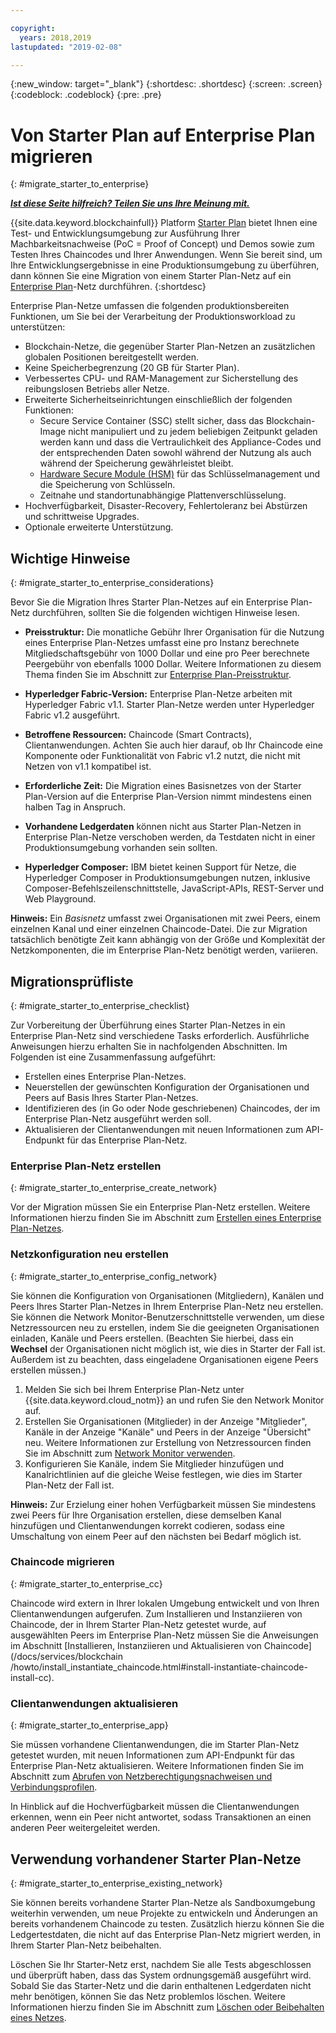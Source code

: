 ```yaml
---

copyright:
  years: 2018,2019
lastupdated: "2019-02-08"

---
```


{:new_window: target="_blank"}
{:shortdesc: .shortdesc}
{:screen: .screen}
{:codeblock: .codeblock}
{:pre: .pre}

# Von Starter Plan auf Enterprise Plan migrieren
{: #migrate_starter_to_enterprise}


***[Ist diese Seite hilfreich? Teilen Sie uns Ihre Meinung mit.](https://www.surveygizmo.com/s3/4501493/IBM-Blockchain-Documentation)***


{{site.data.keyword.blockchainfull}} Platform [Starter Plan](/docs/services/blockchain/starter_plan.html#starter-plan-about) bietet Ihnen eine Test- und Entwicklungsumgebung zur Ausführung Ihrer Machbarkeitsnachweise (PoC = Proof of Concept) und Demos sowie zum Testen Ihres Chaincodes und Ihrer Anwendungen. Wenn Sie bereit sind, um Ihre Entwicklungsergebnisse in eine Produktionsumgebung zu überführen, dann können Sie eine Migration von einem Starter Plan-Netz auf ein [Enterprise Plan](/docs/services/blockchain/enterprise_plan.html#enterprise-plan-about)-Netz durchführen.
{:shortdesc}

Enterprise Plan-Netze umfassen die folgenden produktionsbereiten Funktionen, um Sie bei der Verarbeitung der Produktionsworkload zu unterstützen:

- Blockchain-Netze, die gegenüber Starter Plan-Netzen an zusätzlichen globalen Positionen bereitgestellt werden.
- Keine Speicherbegrenzung (20 GB für Starter Plan).
- Verbessertes CPU- und RAM-Management zur Sicherstellung des reibungslosen Betriebs aller Netze.
- Erweiterte Sicherheitseinrichtungen einschließlich der folgenden Funktionen:
  - Secure Service Container (SSC) stellt sicher, dass das Blockchain-Image nicht manipuliert und zu jedem beliebigen Zeitpunkt geladen werden kann und dass die Vertraulichkeit des Appliance-Codes und der entsprechenden Daten sowohl während der Nutzung als auch während der Speicherung gewährleistet bleibt.
  - [Hardware Secure Module (HSM)](/docs/services/blockchain/glossary.html#glossary-hsm) für das Schlüsselmanagement und die Speicherung von Schlüsseln.
  - Zeitnahe und standortunabhängige Plattenverschlüsselung.
- Hochverfügbarkeit, Disaster-Recovery, Fehlertoleranz bei Abstürzen und schrittweise Upgrades.
- Optionale erweiterte Unterstützung.

## Wichtige Hinweise
{: #migrate_starter_to_enterprise_considerations}

Bevor Sie die Migration Ihres Starter Plan-Netzes auf ein Enterprise Plan-Netz durchführen, sollten Sie die folgenden wichtigen Hinweise lesen.

- **Preisstruktur:** Die monatliche Gebühr Ihrer Organisation für die Nutzung eines Enterprise Plan-Netzes umfasst eine pro Instanz berechnete Mitgliedschaftsgebühr von 1000 Dollar und eine pro Peer berechnete Peergebühr von ebenfalls 1000 Dollar. Weitere Informationen zu diesem Thema finden Sie im Abschnitt zur [Enterprise Plan-Preisstruktur](/docs/services/blockchain/howto/pricing.html#ibp-pricing-enterprise-plan).

- **Hyperledger Fabric-Version:** Enterprise Plan-Netze arbeiten mit Hyperledger Fabric v1.1. Starter Plan-Netze werden unter Hyperledger Fabric v1.2 ausgeführt.
- **Betroffene Ressourcen:** Chaincode (Smart Contracts), Clientanwendungen. Achten Sie auch hier darauf, ob Ihr Chaincode eine Komponente oder Funktionalität von Fabric v1.2 nutzt, die nicht mit Netzen von v1.1 kompatibel ist.
- **Erforderliche Zeit:** Die Migration eines Basisnetzes von der Starter Plan-Version auf die Enterprise Plan-Version nimmt mindestens einen halben Tag in Anspruch.
- **Vorhandene Ledgerdaten** können nicht aus Starter Plan-Netzen in Enterprise Plan-Netze verschoben werden, da Testdaten nicht in einer Produktionsumgebung vorhanden sein sollten.
- **Hyperledger Composer:** IBM bietet keinen Support für Netze, die Hyperledger Composer in Produktionsumgebungen nutzen, inklusive Composer-Befehlszeilenschnittstelle, JavaScript-APIs, REST-Server und Web Playground.

**Hinweis:** Ein *Basisnetz* umfasst zwei Organisationen mit zwei Peers, einem einzelnen Kanal und einer einzelnen Chaincode-Datei. Die zur Migration tatsächlich benötigte Zeit kann abhängig von der Größe und Komplexität der Netzkomponenten, die im Enterprise Plan-Netz benötigt werden, variieren.

## Migrationsprüfliste
{: #migrate_starter_to_enterprise_checklist}

Zur Vorbereitung der Überführung eines Starter Plan-Netzes in ein Enterprise Plan-Netz sind verschiedene Tasks erforderlich. Ausführliche Anweisungen hierzu erhalten Sie in nachfolgenden Abschnitten. Im Folgenden ist eine Zusammenfassung aufgeführt:

- Erstellen eines Enterprise Plan-Netzes.
- Neuerstellen der gewünschten Konfiguration der Organisationen und Peers auf Basis Ihres Starter Plan-Netzes.
- Identifizieren des (in Go oder Node geschriebenen) Chaincodes, der im Enterprise Plan-Netz ausgeführt werden soll.
- Aktualisieren der Clientanwendungen mit neuen Informationen zum API-Endpunkt für das Enterprise Plan-Netz.

### Enterprise Plan-Netz erstellen
{: #migrate_starter_to_enterprise_create_network}

Vor der Migration müssen Sie ein Enterprise Plan-Netz erstellen. Weitere Informationen hierzu finden Sie im Abschnitt zum [Erstellen eines Enterprise Plan-Netzes](/docs/services/blockchain/get_start.html#getting-started-with-enterprise-plan-create-network).

### Netzkonfiguration neu erstellen
{: #migrate_starter_to_enterprise_config_network}

Sie können die Konfiguration von Organisationen (Mitgliedern), Kanälen und Peers Ihres Starter Plan-Netzes in Ihrem Enterprise Plan-Netz neu erstellen. Sie können die Network Monitor-Benutzerschnittstelle verwenden, um diese Netzressourcen neu zu erstellen, indem Sie die geeigneten Organisationen einladen, Kanäle und Peers erstellen. (Beachten Sie hierbei, dass ein **Wechsel** der Organisationen nicht möglich ist, wie dies in Starter der Fall ist. Außerdem ist zu beachten, dass eingeladene Organisationen eigene Peers erstellen müssen.)

1. Melden Sie sich bei Ihrem Enterprise Plan-Netz unter {{site.data.keyword.cloud_notm}} an und rufen Sie den Network Monitor auf.
2. Erstellen Sie Organisationen (Mitglieder) in der Anzeige "Mitglieder", Kanäle in der Anzeige "Kanäle" und Peers in der Anzeige "Übersicht" neu. Weitere Informationen zur Erstellung von Netzressourcen finden Sie im Abschnitt zum [Network Monitor verwenden](/docs/services/blockchain/v10_dashboard.html#ibp-dashboard-overview).
3. Konfigurieren Sie Kanäle, indem Sie Mitglieder hinzufügen und Kanalrichtlinien auf die gleiche Weise festlegen, wie dies im Starter Plan-Netz der Fall ist.

**Hinweis:** Zur Erzielung einer hohen Verfügbarkeit müssen Sie mindestens zwei Peers für Ihre Organisation erstellen, diese demselben Kanal hinzufügen und Clientanwendungen korrekt codieren, sodass eine Umschaltung von einem Peer auf den nächsten bei Bedarf möglich ist.

### Chaincode migrieren
{: #migrate_starter_to_enterprise_cc}

Chaincode wird extern in Ihrer lokalen Umgebung entwickelt und von Ihren Clientanwendungen aufgerufen. Zum Installieren und Instanziieren von Chaincode, der in Ihrem Starter Plan-Netz getestet wurde, auf ausgewählten Peers im Enterprise Plan-Netz müssen Sie die Anweisungen im Abschnitt [Installieren, Instanziieren und Aktualisieren von Chaincode](/docs/services/blockchain
/howto/install_instantiate_chaincode.html#install-instantiate-chaincode-install-cc).

### Clientanwendungen aktualisieren
{: #migrate_starter_to_enterprise_app}

Sie müssen vorhandene Clientanwendungen, die im Starter Plan-Netz getestet wurden, mit neuen Informationen zum API-Endpunkt für das Enterprise Plan-Netz aktualisieren. Weitere Informationen finden Sie im Abschnitt zum [Abrufen von Netzberechtigungsnachweisen und Verbindungsprofilen](/docs/services/blockchain/get_start.html#getting-started-with-enterprise-plan-retrieve-credentials).

In Hinblick auf die Hochverfügbarkeit müssen die Clientanwendungen erkennen, wenn ein Peer nicht antwortet, sodass Transaktionen an einen anderen Peer weitergeleitet werden.

## Verwendung vorhandener Starter Plan-Netze
{: #migrate_starter_to_enterprise_existing_network}

Sie können bereits vorhandene Starter Plan-Netze als Sandboxumgebung weiterhin verwenden, um neue Projekte zu entwickeln und Änderungen an bereits vorhandenem Chaincode zu testen. Zusätzlich hierzu können Sie die Ledgertestdaten, die nicht auf das Enterprise Plan-Netz migriert werden, in Ihrem Starter Plan-Netz beibehalten.

Löschen Sie Ihr Starter-Netz erst, nachdem Sie alle Tests abgeschlossen und überprüft haben, dass das System ordnungsgemäß ausgeführt wird. Sobald Sie das Starter-Netz und die darin enthaltenen Ledgerdaten nicht mehr benötigen, können Sie das Netz problemlos löschen. Weitere Informationen hierzu finden Sie im Abschnitt zum [Löschen oder Beibehalten eines Netzes](/docs/services/blockchain/get_start_starter_plan.html#getting-started-with-starter-plan-delete-network).
